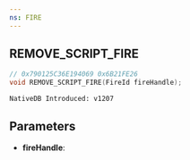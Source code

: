 ```yaml
---
ns: FIRE
---
```

## REMOVE_SCRIPT_FIRE

```c
// 0x790125C36E194069 0x6B21FE26
void REMOVE_SCRIPT_FIRE(FireId fireHandle);
```

```
NativeDB Introduced: v1207
```

## Parameters
* **fireHandle**:
